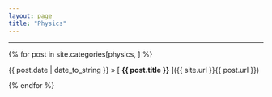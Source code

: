 ```yaml
---
layout: page
title: "Physics"
---
```


-----

{% for post in site.categories[physics, ] %}

{{ post.date | date_to_string }} » [ **{{ post.title }}** ]({{ site.url }}{{ post.url }}) 

{% endfor %}

<!-- 
{% for post in site.categories[physics, ] %}

{{ post.date | date_to_string }} » [{% capture category_name %}{{ post.category }}{% endcapture %} <a href="/category/{{ category_name }}">{{ category_name }}</a> ] » [ **{{ post.title }}** ]({{ site.url }}{{ post.url }}) 

{% endfor %}
 -->